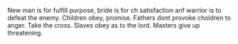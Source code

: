 New man is for fulfill purpose, bride is for ch satisfaction anf warrior is to defeat the enemy.
Children obey, promise. Fathers dont provoke choldren to anger. Take the cross.
Slaves obey as to the lord. Masters give up threatening.
